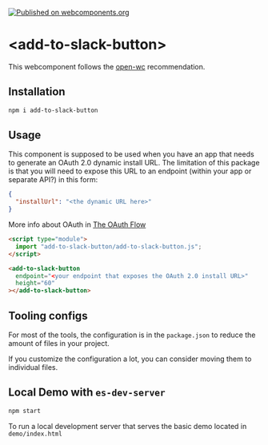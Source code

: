 [![Published on webcomponents.org](https://img.shields.io/badge/webcomponents.org-published-blue.svg)](https://www.webcomponents.org/element/owner/my-element)

# \<add-to-slack-button>

This webcomponent follows the [open-wc](https://github.com/open-wc/open-wc) recommendation.

## Installation

```bash
npm i add-to-slack-button
```

## Usage

This component is supposed to be used when you have an app that needs to generate an OAuth 2.0 dynamic install URL. The limitation of this package is that you will need to expose this URL to an endpoint (within your app or separate API?) in this form:

```json
{
  "installUrl": "<the dynamic URL here>"
}
```

More info about OAuth in [The OAuth Flow](https://api.slack.com/legacy/oauth#authenticating-users-with-oauth__the-oauth-flow)

```html
<script type="module">
  import "add-to-slack-button/add-to-slack-button.js";
</script>

<add-to-slack-button
  endpoint="<your endpoint that exposes the OAuth 2.0 install URL>"
  height="60"
></add-to-slack-button>
```

## Tooling configs

For most of the tools, the configuration is in the `package.json` to reduce the amount of files in your project.

If you customize the configuration a lot, you can consider moving them to individual files.

## Local Demo with `es-dev-server`

```bash
npm start
```

To run a local development server that serves the basic demo located in `demo/index.html`

